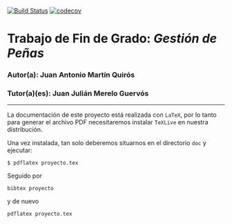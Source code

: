 [![Build Status](https://travis-ci.com/marquirj/TFG.svg?branch=master)](https://travis-ci.org/marquirj/TFG) [![codecov](https://codecov.io/gh/marquirj/TFG/branch/master/graph/badge.svg?token=M59813HUBH)](https://codecov.io/gh/marquirj/TFG)
# Trabajo de Fin de Grado: *Gestión de Peñas*



### Autor(a): Juan Antonio Martín Quirós
### Tutor(a)(es): Juan Julián Merelo Guervós
___

La documentación de este proyecto está realizada con `LaTeX`, por lo
tanto para generar el archivo PDF necesitaremos instalar `TeXLive` en
nuestra distribución.

Una vez instalada, tan solo deberemos situarnos en el directorio `doc` y ejecutar:

`
$ pdflatex proyecto.tex
`

Seguido por

    bibtex proyecto

y de nuevo

    pdflatex proyecto.tex

